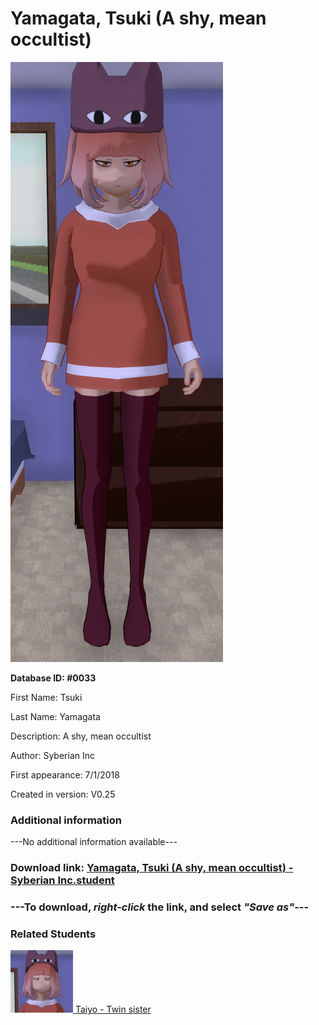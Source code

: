 # Yamagata, Tsuki (A shy, mean occultist)

<img src="../../Files/Images/Yamagata, Tsuki (A shy, mean occultist).png" title="Yamagata, Tsuki (A shy, mean occultist) - Syberian Inc">

**Database ID: #0033**

First Name: Tsuki

Last Name: Yamagata

Description: A shy, mean occultist

Author: Syberian Inc

First appearance: 7/1/2018

Created in version: V0.25

### Additional information

---No additional information available---

### Download link: <a href="https://raw.githubusercontent.com/Arbiter1223/Daigaku-Gurashi-Custom-Students/master/Files/Student%20Files/Yamagata%2C%20Tsuki%20(A%20shy%2C%20mean%20occultist)%20-%20Syberian%20Inc.student">Yamagata, Tsuki (A shy, mean occultist) - Syberian Inc.student</a>

### ---**To download, _right-click_ the link, and select _"Save as"_**---

### Related Students

<a href="Yamagata, Taiyo (A popular judgemental pervert).md"><img src="../../Files/Thumbs/Yamagata, Taiyo (A popular judgemental pervert).png" height="100" width="100" title="Yamagata, Taiyo (A popular judgemental pervert) - Syberian Inc, V1.00"></a><a href="Yamagata, Taiyo (A popular judgemental pervert).md"> Taiyo - Twin sister</a>

